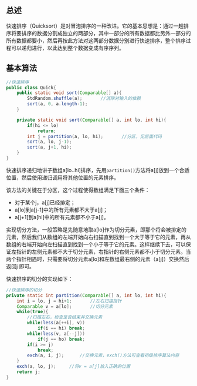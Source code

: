## 总述

快速排序（Quicksort）是对冒泡排序的一种改进。它的基本思想是：通过一趟排序将要排序的数据分割成独立的两部分，其中一部分的所有数据都比另外一部分的所有数据都要小，然后再按此方法对这两部分数据分别进行快速排序，整个排序过程可以递归进行，以此达到整个数据变成有序序列。

## 基本算法
```java
//快速排序
public class Quick{
	public static void sort(Comparable[] a){
		StdRandom.shuffle(a);		//消除对输入的依赖
		sort(a, 0, a.length-1);
	}

	private static void sort(Comparable[] a, int lo, int hi){
		if(hi <= lo)
			return;
		int j = partition(a, lo, hi);		//分区，见后面代码
		sort(a, lo, j-1);
		sort(a, j+1, hi);
	}
}
```

快速排序递归地讲子数组a[lo..hi]排序，先用``partition()``方法将a[j]放到一个合适位置，然后使用递归调用将其他位置的元素排序。

该方法的关键在于分区，这个过程使得数组满足下面三个条件：
* 对于某个j，a[j]已经排定；
* a[lo]到a[j-1]中的所有元素都不大于a[j]；
* a[j+1]到a[hi]中的所有元素都不小于a[j]。

实现切分方法，一般策略是先随意地取a[lo]作为切分元素，即那个将会被排定的元素，然后我们从数组的左端开始向右扫描直到找到一个大于等于它的元素，再从数组的右端开始向左扫描直到找到一个小于等于它的元素。这样继续下去，可以保证左指针的左侧元素都不大于切分元素，右指针的右侧元素都不小于切分元素。当两个指针相遇时，只需要将切分元素a[lo]和左数组最右侧的元素（a[j]）交换然后返回j 即可。

快速排序的切分的实现如下：
```java
//快速排序的切分
private static int partition(Comparable[] a, int lo, int hi){
	int i = lo, j = hi+1;		//左右扫描指针
	Comparable v = a[lo];		//切分元素
	while(true){
		//扫描左右，检查是否结束并交换元素
		while(less(a[++i], v))
			if(i == hi)	break;
		while(less(v, a[--j]))
			if(j == ho)	break;
		if(i >= j)
			break;
		exch(a, i, j);		//交换元素，exch()方法可查看初级排序算法内容
	}
	exch(a, lo, j);		//将v = a[j]放入正确的位置
	return j;
}
```